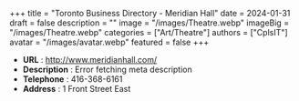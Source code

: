 +++
title = "Toronto Business Directory - Meridian Hall"
date = 2024-01-31
draft = false
description = ""
image = "/images/Theatre.webp"
imageBig = "/images/Theatre.webp"
categories = ["Art/Theatre"]
authors = ["CplsIT"]
avatar = "/images/avatar.webp"
featured = false
+++


* **URL** :  http://www.meridianhall.com/
* **Description** : Error fetching meta description
* **Telephone** : 416-368-6161
* **Address** : 1 Front Street East